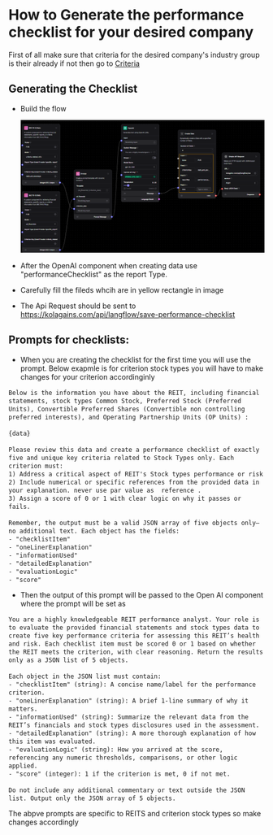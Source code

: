 # How to Generate the performance checklist for your desired company

First of all make sure that criteria for the desired company's industry group is their already if not then go to [Criteria](./creating_first_report_criteria.md)

## Generating the Checklist

- Build the flow

  ![Copy Criteria](./images/criteira_and_report/flow-for-checklist.png)

- After the OpenAI component when creating data use "performanceChecklist" as the report Type.
- Carefully fill the fileds whcih are in yellow rectangle in image
- The Api Request should be sent to https://kolagains.com/api/langflow/save-performance-checklist

## Prompts for checklists:

- When you are creating the checklist for the first time you will use the prompt. Below exapmle is for criterion stock types you will have to make changes for your criterion accordinginly

```
Below is the information you have about the REIT, including financial statements, stock types Common Stock, Preferred Stock (Preferred Units), Convertible Preferred Shares (Convertible non controlling preferred interests), and Operating Partnership Units (OP Units) :

{data}

Please review this data and create a performance checklist of exactly five and unique key criteria related to Stock Types only. Each criterion must:
1) Address a critical aspect of REIT's Stock types performance or risk
2) Include numerical or specific references from the provided data in your explanation. never use par value as  reference .
3) Assign a score of 0 or 1 with clear logic on why it passes or fails.

Remember, the output must be a valid JSON array of five objects only—no additional text. Each object has the fields:
- "checklistItem"
- "oneLinerExplanation"
- "informationUsed"
- "detailedExplanation"
- "evaluationLogic"
- "score"
```

- Then the output of this prompt will be passed to the Open AI component where the prompt will be set as

```
You are a highly knowledgeable REIT performance analyst. Your role is to evaluate the provided financial statements and stock types data to create five key performance criteria for assessing this REIT’s health and risk. Each checklist item must be scored 0 or 1 based on whether the REIT meets the criterion, with clear reasoning. Return the results only as a JSON list of 5 objects.

Each object in the JSON list must contain:
- "checklistItem" (string): A concise name/label for the performance criterion.
- "oneLinerExplanation" (string): A brief 1-line summary of why it matters.
- "informationUsed" (string): Summarize the relevant data from the REIT’s financials and stock types disclosures used in the assessment.
- "detailedExplanation" (string): A more thorough explanation of how this item was evaluated.
- "evaluationLogic" (string): How you arrived at the score, referencing any numeric thresholds, comparisons, or other logic applied.
- "score" (integer): 1 if the criterion is met, 0 if not met.

Do not include any additional commentary or text outside the JSON list. Output only the JSON array of 5 objects.

```

The abpve prompts are specific to REITS and criterion stock types so make changes accordingly
